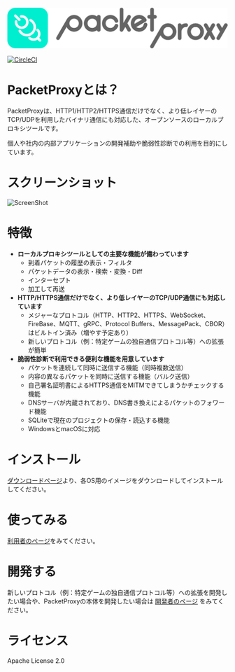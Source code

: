 ![PacketProxy](./assets/images/packetproxy.png)

[![CircleCI](https://circleci.com/gh/DeNA/PacketProxy/tree/master.svg?style=svg)](https://circleci.com/gh/DeNA/PacketProxy/tree/master)

# PacketProxyとは？

PacketProxyは、HTTP1/HTTP2/HTTPS通信だけでなく、より低レイヤーのTCP/UDPを利用したバイナリ通信にも対応した、オープンソースのローカルプロキシツールです。
  
個人や社内の内部アプリケーションの開発補助や脆弱性診断での利用を目的にしています。
 
# スクリーンショット

![ScreenShot](./assets/images/screenshot.gif)
 
# 特徴

- **ローカルプロキシツールとしての主要な機能が備わっています**
  - 到着パケットの履歴の表示・フィルタ
  - パケットデータの表示・検索・変換・Diff
  - インターセプト
  - 加工して再送
- **HTTP/HTTPS通信だけでなく、より低レイヤーのTCP/UDP通信にも対応しています**
  - メジャーなプロトコル（HTTP、HTTP2、HTTPS、WebSocket、FireBase、MQTT、gRPC、Protocol Buffers、MessagePack、CBOR）はビルトイン済み（増やす予定あり）
  - 新しいプロトコル（例：特定ゲームの独自通信プロトコル等）への拡張が簡単
- **脆弱性診断で利用できる便利な機能を用意しています**
  - パケットを連続して同時に送信する機能（同時複数送信）
  - 内容の異なるパケットを同時に送信する機能（バルク送信）
  - 自己署名証明書によるHTTPS通信をMITMできてしまうかチェックする機能
  - DNSサーバが内蔵されており、DNS書き換えによるパケットのフォワード機能
  - SQLiteで現在のプロジェクトの保存・読込する機能
  - WindowsとmacOSに対応

# インストール
  
[ダウンロードページ](https://github.com/DeNA/PacketProxy/releases)より、各OS用のイメージをダウンロードしてインストールしてください。

# 使ってみる

[利用者のページ](https://github.com/DeNA/PacketProxy/wiki/%E4%BD%BF%E3%81%A3%E3%81%A6%E3%81%BF%E3%82%8B)をみてください。
 
# 開発する

新しいプロトコル（例：特定ゲームの独自通信プロトコル等）への拡張を開発したい場合や、PacketProxyの本体を開発したい場合は
[開発者のページ](https://github.com/DeNA/PacketProxy/wiki/%E9%96%8B%E7%99%BA%E3%81%99%E3%82%8B)
をみてください。
 
# ライセンス

Apache License 2.0

